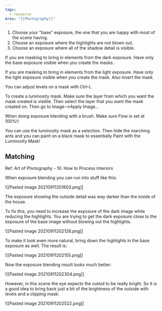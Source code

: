 ```yaml
---
tags:
  - resource
Area: "[[Photography]]"
---
```


1. Choose your "base" exposure,  the one that you are happy with most of the scene having.
2. Choose an exposure where the highlights are not blown out.
3. Choose an exposure where all of the shadow detail is visible.

If you are masking to bring in elements from the dark exposure.  Have only the base exposure visible when you create the masks.

If you are masking to bring in elements from the light exposure.  Have only the light exposure visible when you create the mask.  Also invert the mask. 

You can adjust levels on a mask with Ctrl-L

To create a luminosity mask.  Make sure the layer from which you want the mask created is visible.  Then select the layer that you want the mask created on.
Then go to Image-->Apply Image...

When doing exposure blending with a brush.  Make sure Flow is set at 100%!!

You can use the luminosity mask as a selection.  Then hide the marching ants and you can paint on a black mask to essentially Paint with the Luminosity Mask!

## Matching

Ref: Art of Photography - 10. How to Process Interiors

When exposure blending you can run into stuff like this:

![[Pasted image 20210911201603.png]]

The exposure showing the outside detail was way darker than the inside of the house.

To fix this,  you need to increase the exposure of the dark image while reducing the highlights.  You are trying to get the dark exposure close to the exposure of the base image without blowing out the highlights.

![[Pasted image 20210911202126.png]]

To make it look even more natural,  bring down the highlights in the base exposure as well.    The result is:

![[Pasted image 20210911202155.png]]

Now the exposure blending result looks much better:

![[Pasted image 20210911202304.png]]

However,  in this scene the eye expects the outsid to be really bright.  So it is a good idea to bring back just a bit of the brightness of the outside with levels and a clipping mask:

![[Pasted image 20210911202522.png]]
